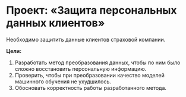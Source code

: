 # Проект: «Защита персональных данных клиентов»
Необходимо защитить данные клиентов страховой компании.

**Цели:** 

1. Разработать метод преобразования данных, чтобы по ним было сложно восстановить персональную информацию.
2. Проверить, чтобы при преобразовании качество моделей машинного обучения не ухудшилось.
2. Обосновать корректность работы разработанного метода.
